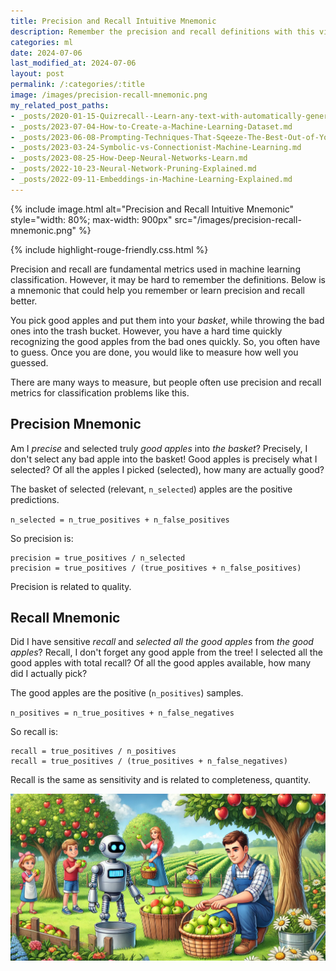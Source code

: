 ```yaml
---
title: Precision and Recall Intuitive Mnemonic
description: Remember the precision and recall definitions with this visual story.
categories: ml
date: 2024-07-06
last_modified_at: 2024-07-06
layout: post
permalink: /:categories/:title
image: /images/precision-recall-mnemonic.png
my_related_post_paths:
- _posts/2020-01-15-Quizrecall--Learn-any-text-with-automatically-generated-quiz.md
- _posts/2023-07-04-How-to-Create-a-Machine-Learning-Dataset.md
- _posts/2023-06-08-Prompting-Techniques-That-Sqeeze-The-Best-Out-of-Your-LLM.md
- _posts/2023-03-24-Symbolic-vs-Connectionist-Machine-Learning.md
- _posts/2023-08-25-How-Deep-Neural-Networks-Learn.md
- _posts/2022-10-23-Neural-Network-Pruning-Explained.md
- _posts/2022-09-11-Embeddings-in-Machine-Learning-Explained.md
---
```


{% include image.html alt="Precision and Recall Intuitive Mnemonic" style="width: 80%; max-width: 900px" src="/images/precision-recall-mnemonic.png" %}

{% include highlight-rouge-friendly.css.html %}


Precision and recall are fundamental metrics used in machine learning classification. However, it may be hard to remember the definitions. Below is a mnemonic that could help you remember or learn precision and recall better.

You pick good apples and put them into your _basket_, while throwing the bad ones into the trash bucket. However, you have a hard time quickly recognizing the good apples from the bad ones quickly. So, you often have to guess. Once you are done, you would like to measure how well you guessed.

There are many ways to measure, but people often use precision and recall metrics for classification problems like this.


## Precision Mnemonic

Am I _precise_ and selected truly _good apples_ into _the basket_?
Precisely, I don't select any bad apple into the basket!
Good apples is precisely what I selected?
Of all the apples I picked (selected), how many are actually good?

The basket of selected (relevant, `n_selected`) apples are the positive predictions.

`n_selected = n_true_positives + n_false_positives`

So precision is:
```
precision = true_positives / n_selected
precision = true_positives / (true_positives + n_false_positives)
```

Precision is related to quality.



## Recall Mnemonic

Did I have sensitive _recall_ and _selected all the good apples_ from _the good apples_?
Recall, I don't forget any good apple from the tree!
I selected all the good apples with total recall?
Of all the good apples available, how many did I actually pick?

The good apples are the positive (`n_positives`) samples.

`n_positives = n_true_positives + n_false_negatives`

So recall is:
```
recall = true_positives / n_positives
recall = true_positives / (true_positives + n_false_negatives)
```

Recall is the same as sensitivity and is related to completeness, quantity.



![picking-apples, family, robot, rural](/images/precision-recall-mnemonic-picking-apples.png)